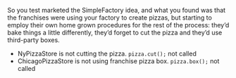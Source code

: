 So you test marketed the SimpleFactory idea, and what you found was that the franchises were using your factory to create pizzas, but starting to employ their own home grown procedures for the rest of the process: they’d bake things a little differently, they’d forget to cut the pizza and they’d use third-party boxes.

* NyPizzaStore is not cutting the pizza. `pizza.cut();` not called
* ChicagoPizzaStore is not using franchise pizza box. `pizza.box();` not called